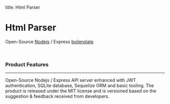 title: Html Parser

# Html Parser

Open-Source [Nodejs](https://nodejs.org/en/) / Express [boilerplate](https://en.wikipedia.org/wiki/Boilerplate_code)

<br />

### Product Features
---

Open-Source Nodejs / Express API server enhanced with JWT authentication, SQLite database, Sequelize ORM and basic tooling. 
The product is released under the MIT license and is versioned based on the suggestion & feedback received from developers.

